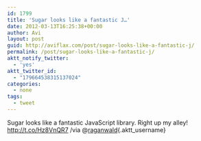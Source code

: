 ```yaml
---
id: 1799
title: 'Sugar looks like a fantastic J…'
date: 2012-03-13T16:25:38+00:00
author: Avi
layout: post
guid: http://aviflax.com/post/sugar-looks-like-a-fantastic-j/
permalink: /post/sugar-looks-like-a-fantastic-j/
aktt_notify_twitter:
  - 'yes'
aktt_twitter_id:
  - "179664538315137024"
categories:
  - none
tags:
  - tweet
---
```

Sugar looks like a fantastic JavaScript library. Right up my alley! <a href="http://t.co/Hz8VnQR7" rel="nofollow">http://t.co/Hz8VnQR7</a> /via @[raganwald](http://twitter.com/raganwald){.aktt_username}